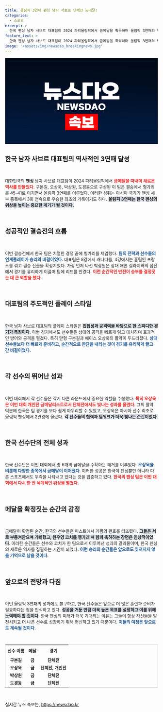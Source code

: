 ```yaml
---
title: 올림픽 3연패 펜싱 남자 사브르 단체전 금메달!
categories:
  - 스포츠
excerpt: >
  한국 펜싱 남자 사브르 대표팀이 2024 파리올림픽에서 금메달을 획득하며 올림픽 3연패의 역사를 썼습니다! 헝가리를 제치고 달성한 이 위업은 아시아 국가의 최초 사례로, 감격의 순간을 함께한 대표팀과 코치들의 환희를 전합니다!
feature_text: >
  한국 펜싱 남자 사브르 대표팀이 2024 파리올림픽에서 금메달을 획득하며 올림픽 3연패의 역사를 썼습니다! 헝가리를 제치고 달성한 이 위업은 아시아 국가의 최초 사례로, 감격의 순간을 함께한 대표팀과 코치들의 환희를 전합니다!
image: '/assets/img/newsdao_breakingnews.jpg'
---
```


<p><img src="/assets/img/newsdao_breakingnews.jpg" alt="implanttips 속보" /></p>

<h2 data-ke-size="size26">한국 남자 사브르 대표팀의 역사적인 3연패 달성</h2>

<p data-ke-size="size16">&nbsp;</p>

<p>대한민국의 <b>펜싱</b> 남자 사브르 대표팀이 2024 파리올림픽에서 <b><span style="color: #ee2323;">금메달을 따내며 새로운 역사를 만들었다</span></b>. 구본길, 오상욱, 박상원, 도경동으로 구성된 이 팀은 결승에서 헝가리를 45-41로 이기면서 올림픽 3연패를 이루었다. 이러한 성취는 아시아 국가가 펜싱 세부 종목에서 3회 연속으로 우승한 최초의 기록이기도 하다. <b><span style="background-color: #21538527;">올림픽 3연패는 한국 펜싱의 위상을 높이는 중요한 계기가 될 것이다.</span></b></p>

<p data-ke-size="size16">&nbsp;</p>

<h2 data-ke-size="size26">성공적인 결승전의 흐름</h2>

<p data-ke-size="size16">&nbsp;</p>

<p>이번 결승전에서 한국 팀은 치열한 경쟁 끝에 헝가리를 제압했다. <b><span style="color: #1a5490;">팀의 전략과 선수들의 연계플레이가 승리의 비결이었다</span></b>. 대표팀은 8강에서 캐나다를, 4강에서는 홈팀인 프랑스를 꺾고 결승 진출을 확정지었다. 가장 먼저 나선 박상원은 상대 애론 실라지와의 접전에서 경기를 유리하게 이끌며 팀에 리드를 안겼다. <b><span style="color: #ee2323;">이런 순간적인 반전이 승부를 결정짓는 데 큰 역할을 했다.</span></b></p>

<p data-ke-size="size16">&nbsp;</p>

<h2 data-ke-size="size26">대표팀의 주도적인 플레이 스타일</h2>

<p data-ke-size="size16">&nbsp;</p>

<p>한국 남자 사브르 대표팀의 플레이 스타일은 <b><span style="background-color: #21538527;">민첩성과 공격력을 바탕으로 한 스피디한 경기가 특징이다</span></b>. 이번 경기에서도 선수들은 상대의 공격을 빠르게 읽고 대처하며 효과적인 방어와 공격을 펼쳤다. 특히 맏형 구본길과 에이스 오상욱의 활약이 두드러졌다. <b><span style="color: #1a5490;">상대 선수들보다 더 빠르게 준비하고, 순간적으로 판단을 내리는 것이 경기를 유리하게 끌고 간 비결이었다.</span></b></p>

<p data-ke-size="size16">&nbsp;</p>

<h2 data-ke-size="size26">각 선수의 뛰어난 성과</h2>

<p data-ke-size="size16">&nbsp;</p>

<p>이번 대회에서 각 선수들은 각기 다른 라운드에서 중요한 역할을 수행했다. <b><span style="color: #ee2323;">특히 오상욱은 이번 대회 개인전 금메달리스트로서 단체전에서도 빛나는 성과를 올렸다</span></b>. 그의 활약 덕분에 한국은 팀 경기를 보다 쉽게 마무리할 수 있었고, 오상욱은 아시아 선수 최초로 올림픽 펜싱에서 2관왕에 올랐다. <b><span style="background-color: #21538527;">각 선수들의 협력과 팀워크가 더욱 빛나는 순간이었다.</span></b></p>

<p data-ke-size="size16">&nbsp;</p>

<h2 data-ke-size="size26">한국 선수단의 전체 성과</h2>

<p data-ke-size="size16">&nbsp;</p>

<p>한국 선수단은 이번 대회에서 총 6개의 금메달을 수확하는 쾌거를 이루었다. <b><span style="color: #1a5490;">오상욱을 비롯해 다양한 종목에서 금메달이 이어졌다</span></b>. 이러한 성공은 한국이 펜싱뿐만 아니라 다른 스포츠에서도 두각을 나타내고 있다는 것을 입증하고 있다. <b><span style="color: #ee2323;">한국의 펜싱 팀은 이번 대회에서 다시 한 번 세계적인 위상을 떨쳤다.</span></b></p>

<p data-ke-size="size16">&nbsp;</p>

<h2 data-ke-size="size26">메달을 확정짓는 순간의 감정</h2>

<p data-ke-size="size16">&nbsp;</p>

<p>금메달이 확정된 순간, 한국의 선수들은 피스트에서 기쁨의 환호를 터뜨렸다. <b><span style="background-color: #21538527;">그들은 서로 부둥켜안으며 기뻐했고, 원우영 코치를 헹가래 쳐 함께 축하하는 장면은 인상적이었다</span></b>. 이러한 순간들은 선수와 코치가 한 팀으로서 이루어낸 성과의 결과물이며, 한국 펜싱의 새로운 역사를 집필하는 시간이 되었다. <b><span style="color: #1a5490;">이런 승리의 순간들은 앞으로도 잊혀지지 않을 기억으로 남을 것이다.</span></b></p>

<p data-ke-size="size16">&nbsp;</p>

<h2 data-ke-size="size26">앞으로의 전망과 다짐</h2>

<p data-ke-size="size16">&nbsp;</p>

<p>이번 올림픽 3연패의 성과에도 불구하고, 한국 선수들은 앞으로 더 많은 훈련과 준비가 필요하다는 점을 인식하고 있다. <b><span style="background-color: #21538527;">성공을 거둔 만큼 더욱 높은 목표를 설정하고 이를 위해 노력해야 할 것이다</span></b>. 한국 펜싱의 미래가 더욱 기대되는 이유는 그들이 항상 자신들을 발전시키고 더 나은 선수로 성장하기 위해 헌신하고 있기 때문이다. <b><span style="color: #1a5490;">이들의 여정은 앞으로도 계속될 것이다.</span></b> </p>

<p data-ke-size="size16">&nbsp;</p>

<table style="width: 100%; border: 1px solid #ccc; border-collapse: collapse;">
    <tr>
        <th style="text-align: center; height: 30px;"><b>선수 이름</b></th>
        <th style="text-align: center; height: 30px;"><b>메달</b></th>
        <th style="text-align: center; height: 30px;"><b>경기</b></th>
    </tr>
    <tr>
        <td style="text-align: center; height: 17px;"><b>구본길</b></td>
        <td style="text-align: center; height: 17px;"><b>금</b></td>
        <td style="text-align: center; height: 17px;"><b>단체전</b></td>
    </tr>
    <tr>
        <td style="text-align: center; height: 17px;"><b>오상욱</b></td>
        <td style="text-align: center; height: 17px;"><b>금</b></td>
        <td style="text-align: center; height: 17px;"><b>단체전, 개인전</b></td>
    </tr>
    <tr>
        <td style="text-align: center; height: 17px;"><b>박상원</b></td>
        <td style="text-align: center; height: 17px;"><b>금</b></td>
        <td style="text-align: center; height: 17px;"><b>단체전</b></td>
    </tr>
    <tr>
        <td style="text-align: center; height: 17px;"><b>도경동</b></td>
        <td style="text-align: center; height: 17px;"><b>금</b></td>
        <td style="text-align: center; height: 17px;"><b>단체전</b></td>
    </tr>
</table>

<p data-ke-size="size16">&nbsp;</p>
실시간 뉴스 속보는, <a href="https://newsdao.kr" rel="dofollow">https://newsdao.kr</a>


